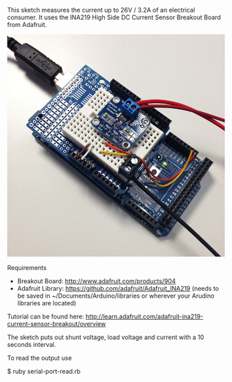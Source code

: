 This sketch measures the current up to 26V / 3.2A of an electrical consumer.
It uses the INA219 High Side DC Current Sensor Breakout Board from Adafruit.

![Hardware](/hardware.jpg "")

Requirements
* Breakout Board: http://www.adafruit.com/products/904
* Adafruit Library: https://github.com/adafruit/Adafruit_INA219 (needs to be saved in ~/Documents/Arduino/libraries or wherever your Arudino libraries are located)

Tutorial can be found here: http://learn.adafruit.com/adafruit-ina219-current-sensor-breakout/overview

The sketch puts out shunt voltage, load voltage and current with a 10 seconds interval.

To read the output use

$ ruby serial-port-read.rb
